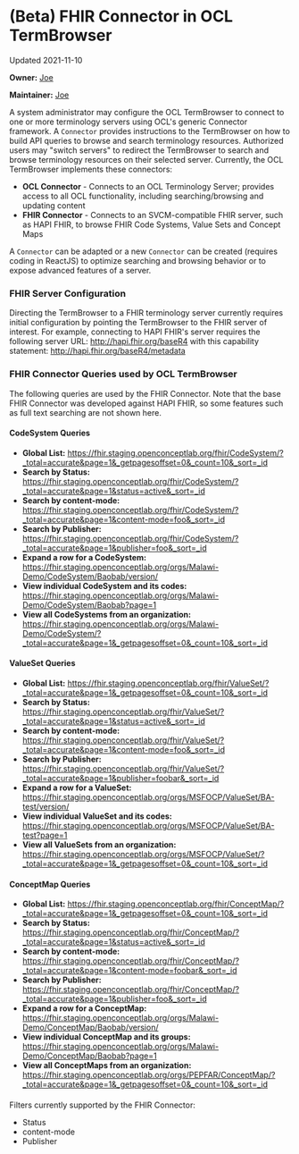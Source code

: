 # (Beta) FHIR Connector in OCL TermBrowser
Updated 2021-11-10

**Owner:** [Joe](https://github.com/jamlung-ri/)

**Maintainer:** [Joe](https://github.com/jamlung-ri/)

A system administrator may configure the OCL TermBrowser to connect to one or more terminology servers using OCL's generic Connector framework. A `Connector` provides instructions to the TermBrowser on how to build API queries to browse and search terminology resources. Authorized users may "switch servers" to redirect the TermBrowser to search and browse terminology resources on their selected server. Currently, the OCL TermBrowser implements these connectors:
* **OCL Connector** - Connects to an OCL Terminology Server; provides access to all OCL functionality, including searching/browsing and updating content
* **FHIR Connector** - Connects to an SVCM-compatible FHIR server, such as HAPI FHIR, to browse FHIR Code Systems, Value Sets and Concept Maps

A `Connector` can be adapted or a new `Connector` can be created (requires coding in ReactJS) to optimize searching and browsing behavior or to expose advanced features of a server.

### FHIR Server Configuration
Directing the TermBrowser to a FHIR terminology server currently requires initial configuration by pointing the TermBrowser to the FHIR server of interest. For example, connecting to HAPI FHIR's server requires the following server URL: http://hapi.fhir.org/baseR4 with this capability statement: http://hapi.fhir.org/baseR4/metadata 

### FHIR Connector Queries used by OCL TermBrowser
The following queries are used by the FHIR Connector. Note that the base FHIR Connector was developed against HAPI FHIR, so some features such as full text searching are not shown here.


#### CodeSystem Queries

- **Global List:** https://fhir.staging.openconceptlab.org/fhir/CodeSystem/?_total=accurate&page=1&_getpagesoffset=0&_count=10&_sort=_id 
- **Search by Status:** https://fhir.staging.openconceptlab.org/fhir/CodeSystem/?_total=accurate&page=1&status=active&_sort=_id 
- **Search by content-mode:** https://fhir.staging.openconceptlab.org/fhir/CodeSystem/?_total=accurate&page=1&content-mode=foo&_sort=_id 
- **Search by Publisher:** https://fhir.staging.openconceptlab.org/fhir/CodeSystem/?_total=accurate&page=1&publisher=foo&_sort=_id 
- **Expand a row for a CodeSystem:** https://fhir.staging.openconceptlab.org/orgs/Malawi-Demo/CodeSystem/Baobab/version/ 
- **View individual CodeSystem and its codes:** https://fhir.staging.openconceptlab.org/orgs/Malawi-Demo/CodeSystem/Baobab?page=1 
- **View all CodeSystems from an organization:** https://fhir.staging.openconceptlab.org/orgs/Malawi-Demo/CodeSystem/?_total=accurate&page=1&_getpagesoffset=0&_count=10&_sort=_id 

#### ValueSet Queries

- **Global List:** https://fhir.staging.openconceptlab.org/fhir/ValueSet/?_total=accurate&page=1&_getpagesoffset=0&_count=10&_sort=_id 
- **Search by Status:** https://fhir.staging.openconceptlab.org/fhir/ValueSet/?_total=accurate&page=1&status=active&_sort=_id
- **Search by content-mode:** https://fhir.staging.openconceptlab.org/fhir/ValueSet/?_total=accurate&page=1&content-mode=foo&_sort=_id
- **Search by Publisher:** https://fhir.staging.openconceptlab.org/fhir/ValueSet/?_total=accurate&page=1&publisher=foobar&_sort=_id 
- **Expand a row for a ValueSet:** https://fhir.staging.openconceptlab.org/orgs/MSFOCP/ValueSet/BA-test/version/ 
- **View individual ValueSet and its codes:** https://fhir.staging.openconceptlab.org/orgs/MSFOCP/ValueSet/BA-test?page=1 
- **View all ValueSets from an organization:** https://fhir.staging.openconceptlab.org/orgs/MSFOCP/ValueSet/?_total=accurate&page=1&_getpagesoffset=0&_count=10&_sort=_id 

#### ConceptMap Queries

- **Global List:** https://fhir.staging.openconceptlab.org/fhir/ConceptMap/?_total=accurate&page=1&_getpagesoffset=0&_count=10&_sort=_id 
- **Search by Status:** https://fhir.staging.openconceptlab.org/fhir/ConceptMap/?_total=accurate&page=1&status=active&_sort=_id 
- **Search by content-mode:** https://fhir.staging.openconceptlab.org/fhir/ConceptMap/?_total=accurate&page=1&content-mode=foobar&_sort=_id 
- **Search by Publisher:** https://fhir.staging.openconceptlab.org/fhir/ConceptMap/?_total=accurate&page=1&publisher=foo&_sort=_id 
- **Expand a row for a ConceptMap:** https://fhir.staging.openconceptlab.org/orgs/Malawi-Demo/ConceptMap/Baobab/version/ 
- **View individual ConceptMap and its groups:** https://fhir.staging.openconceptlab.org/orgs/Malawi-Demo/ConceptMap/Baobab?page=1 
- **View all ConceptMaps from an organization:** https://fhir.staging.openconceptlab.org/orgs/PEPFAR/ConceptMap/?_total=accurate&page=1&_getpagesoffset=0&_count=10&_sort=_id 

####
Filters currently supported by the FHIR Connector:
 * Status
 * content-mode
 * Publisher
